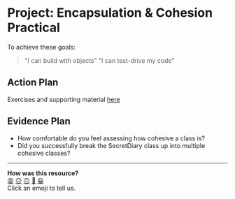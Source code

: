 # Project: Encapsulation & Cohesion Practical

To achieve these goals:
  > "I can build with objects"
  > "I can test-drive my code"

## Action Plan
Exercises and supporting material [here](https://github.com/makersacademy/skills-workshops/blob/master/practicals/object_oriented_design/encapsulation.md)

## Evidence Plan
- How comfortable do you feel assessing how cohesive a class is?
- Did you successfully break the SecretDiary class up into multiple cohesive classes?

<!-- BEGIN GENERATED SECTION DO NOT EDIT -->

---

**How was this resource?**  
[😫](https://airtable.com/shrUJ3t7KLMqVRFKR?prefill_Repository=course&prefill_File=tagging/encapsulation_cohesion.md&prefill_Sentiment=😫) [😕](https://airtable.com/shrUJ3t7KLMqVRFKR?prefill_Repository=course&prefill_File=tagging/encapsulation_cohesion.md&prefill_Sentiment=😕) [😐](https://airtable.com/shrUJ3t7KLMqVRFKR?prefill_Repository=course&prefill_File=tagging/encapsulation_cohesion.md&prefill_Sentiment=😐) [🙂](https://airtable.com/shrUJ3t7KLMqVRFKR?prefill_Repository=course&prefill_File=tagging/encapsulation_cohesion.md&prefill_Sentiment=🙂) [😀](https://airtable.com/shrUJ3t7KLMqVRFKR?prefill_Repository=course&prefill_File=tagging/encapsulation_cohesion.md&prefill_Sentiment=😀)  
Click an emoji to tell us.

<!-- END GENERATED SECTION DO NOT EDIT -->
